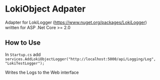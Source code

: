 # LokiObject Adpater

Adapter for LokiLogger (https://www.nuget.org/packages/LokiLogger)
written for ASP .Net Core >= 2.0


## How to Use

In ```Startup.cs``` add
```services.AddLokiObjectLogger("http://localhost:5000/api/Logging/Log", "LokiTestLogger");```

Writes the Logs to the Web interface
 